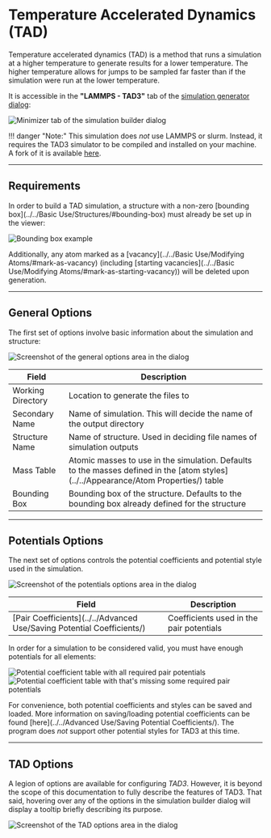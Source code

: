 # Temperature Accelerated Dynamics (TAD)

Temperature accelerated dynamics (TAD) is a method that runs a 
simulation at a higher temperature to generate results for a 
lower temperature. The higher temperature allows for jumps to be 
sampled far faster than if the simulation were run at the lower 
temperature.

It is accessible in the **"LAMMPS - TAD3"** tab of the 
[simulation generator dialog](../):

![Minimizer tab of the simulation builder dialog](overview.png)

!!! danger "Note:"
	This simulation does *not* use LAMMPS or slurm.  Instead, it
	requires the TAD3 simulator to be compiled and installed on your machine. 
	A fork of it is available [here](https://github.com/lanl/spectad).

---

## Requirements

In order to build a TAD simulation, a structure with a non-zero 
[bounding box](../../Basic Use/Structures/#bounding-box) must 
already be set up in the viewer:

![Bounding box example](boundingBox.png)

Additionally, any atom marked as a [vacancy](../../Basic Use/Modifying Atoms/#mark-as-vacancy) 
(including [starting vacancies](../../Basic Use/Modifying Atoms/#mark-as-starting-vacancy)) 
will be deleted upon generation.

---

## General Options

The first set of options involve basic information about the 
simulation and structure:

![Screenshot of the general options area in the dialog](generalOptions.png)

| Field             | Description |
| ----------------- | ----------- |
| Working Directory | Location to generate the files to |
| Secondary Name    | Name of simulation. This will decide the name of the output directory |
| Structure Name    | Name of structure. Used in deciding file names of simulation outputs |
| Mass Table        | Atomic masses to use in the simulation. Defaults to the masses defined in the [atom styles](../../Appearance/Atom Properties/) table |
| Bounding Box      | Bounding box of the structure. Defaults to the bounding box already defined for the structure |

---

## Potentials Options

The next set of options controls the potential coefficients and 
potential style used in the simulation.

![Screenshot of the potentials options area in the dialog](potentialsOptions.png)

| Field             | Description                              |
| ----------------- | ---------------------------------------- |
| [Pair Coefficients](../../Advanced Use/Saving Potential Coefficients/) | Coefficients used in the pair potentials |

In order for a simulation to be considered valid, you must have enough potentials for all elements:

![Potential coefficient table with all required pair potentials](potentialsGood.png) ![Potential coefficient table with that's missing some required pair potentials](potentialsBad.png)

For convenience, both potential coefficients and styles can be 
saved and loaded. More information on saving/loading potential 
coefficients can be found 
[here](../../Advanced Use/Saving Potential Coefficients/). 
The program does *not* support other potential styles for TAD3 at 
this time.

---

## TAD Options

A legion of options are available for configuring *TAD3*. However, 
it is beyond the scope of this documentation to fully describe the 
features of TAD3. That said, hovering over any of the options in 
the simulation builder dialog will display a tooltip briefly 
describing its purpose.

![Screenshot of the TAD options area in the dialog](tadOptions.png)
